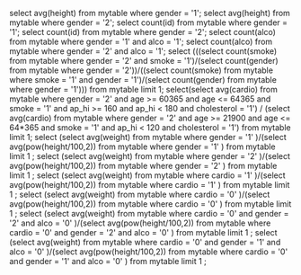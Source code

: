 select avg(height) from mytable where gender = '1';
select avg(height) from mytable where gender = '2';
select count(id) from mytable where gender = '1';
select count(id) from mytable where gender = '2';
select count(alco) from mytable where gender = '1' and alco = '1';
select count(alco) from mytable where gender = '2' and alco = '1';
select (((select count(smoke) from mytable where gender = '2' and smoke = '1')/(select count(gender) from mytable where gender = '2'))/((select count(smoke) from mytable where smoke = '1' and gender = '1')/(select count(gender) from mytable where gender = '1'))) from mytable limit 1;
select(select avg(cardio) from mytable where gender = '2' and age >= 60365 and age <= 64365 and smoke = '1' and ap_hi >= 160 and ap_hi < 180 and cholesterol = '1') / (select avg(cardio) from mytable where gender = '2' and age >= 21900 and age <= 64*365 and smoke = '1' and ap_hi < 120 and cholesterol = '1') from mytable limit 1;
select (select avg(weight) from mytable where gender = '1' )/(select avg(pow(height/100,2)) from mytable where gender = '1' ) from mytable limit 1 ;
select (select avg(weight) from mytable where gender = '2' )/(select avg(pow(height/100,2)) from mytable where gender = '2' ) from mytable limit 1 ;
select (select avg(weight) from mytable where cardio = '1' )/(select avg(pow(height/100,2)) from mytable where cardio = '1' ) from mytable limit 1 ;
select (select avg(weight) from mytable where cardio = '0' )/(select avg(pow(height/100,2)) from mytable where cardio = '0' ) from mytable limit 1 ;
select (select avg(weight) from mytable where cardio = '0' and gender = '2' and alco = '0' )/(select avg(pow(height/100,2)) from mytable where cardio = '0' and gender = '2' and alco = '0' ) from mytable limit 1 ;
select (select avg(weight) from mytable where cardio = '0' and gender = '1' and alco = '0' )/(select avg(pow(height/100,2)) from mytable where cardio = '0' and gender = '1' and alco = '0' ) from mytable limit 1 ;